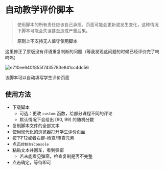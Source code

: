# 自动教学评价脚本

> 使用脚本的所有责任应该自己承担。页面可能会更新或发生变化，这种情况下脚本可能会失误甚至造成严重后果。
> 
> **原则上不支持无人值守使用脚本**

这里修正了原版没有评语重复判断的问题（等我发现这问题的时候已经评价完了呜呜呜）

![e710ee640f855f7435783e841cc4dc56](https://github.com/FoskyM/CJLU_SCA/assets/39661663/6340e2f3-825d-4f3b-92db-d25406c50626)

该脚本可以自动填写学生评价页面

## 使用方法
+ 下载脚本
    + 可选：更改 `custom` 函数，给部分课程不同的评论
    + 默认情况下会给出 [90, 99] 的随机分数
+ 复制脚本文件的全部文本
+ 使用现代化的浏览器打开学生评价页面
+ 按下F12或者右键-检查/审查元素
+ 点击`控制台`/`Console`
+ 粘贴文本并回车，看到弹窗
    + 若未能看见弹窗，检查复制是否不完整
+ 点击确定，等待即可
